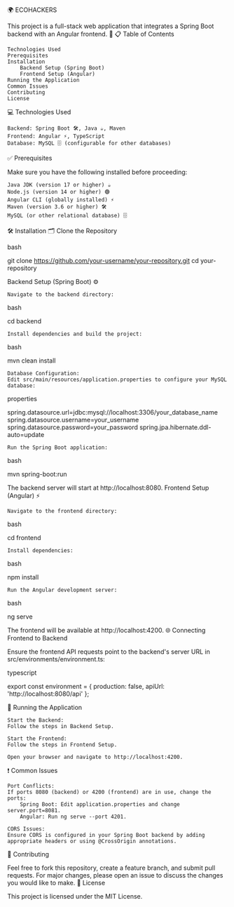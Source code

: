 🌍 ECOHACKERS

This project is a full-stack web application that integrates a Spring Boot backend with an Angular frontend. 🚀
📋 Table of Contents

    Technologies Used
    Prerequisites
    Installation
        Backend Setup (Spring Boot)
        Frontend Setup (Angular)
    Running the Application
    Common Issues
    Contributing
    License

💻 Technologies Used

    Backend: Spring Boot 🛠️, Java ☕, Maven
    Frontend: Angular ⚡, TypeScript
    Database: MySQL 🗄️ (configurable for other databases)

✅ Prerequisites

Make sure you have the following installed before proceeding:

    Java JDK (version 17 or higher) ☕
    Node.js (version 14 or higher) 🟢
    Angular CLI (globally installed) ⚡
    Maven (version 3.6 or higher) 🛠️
    MySQL (or other relational database) 🗄️

🛠️ Installation
🗂️ Clone the Repository

bash

git clone https://github.com/your-username/your-repository.git
cd your-repository

Backend Setup (Spring Boot) ⚙️

    Navigate to the backend directory:

bash

cd backend

    Install dependencies and build the project:

bash

mvn clean install

    Database Configuration:
    Edit src/main/resources/application.properties to configure your MySQL database:

properties

spring.datasource.url=jdbc:mysql://localhost:3306/your_database_name
spring.datasource.username=your_username
spring.datasource.password=your_password
spring.jpa.hibernate.ddl-auto=update

    Run the Spring Boot application:

bash

mvn spring-boot:run

The backend server will start at http://localhost:8080.
Frontend Setup (Angular) ⚡

    Navigate to the frontend directory:

bash

cd frontend

    Install dependencies:

bash

npm install

    Run the Angular development server:

bash

ng serve

The frontend will be available at http://localhost:4200.
🌐 Connecting Frontend to Backend

Ensure the frontend API requests point to the backend's server URL in src/environments/environment.ts:

typescript

export const environment = {
  production: false,
  apiUrl: 'http://localhost:8080/api'
};

🚀 Running the Application

    Start the Backend:
    Follow the steps in Backend Setup.

    Start the Frontend:
    Follow the steps in Frontend Setup.

    Open your browser and navigate to http://localhost:4200.

❗ Common Issues

    Port Conflicts:
    If ports 8080 (backend) or 4200 (frontend) are in use, change the ports:
        Spring Boot: Edit application.properties and change server.port=8081.
        Angular: Run ng serve --port 4201.

    CORS Issues:
    Ensure CORS is configured in your Spring Boot backend by adding appropriate headers or using @CrossOrigin annotations.

🤝 Contributing

Feel free to fork this repository, create a feature branch, and submit pull requests. For major changes, please open an issue to discuss the changes you would like to make.
📜 License

This project is licensed under the MIT License.